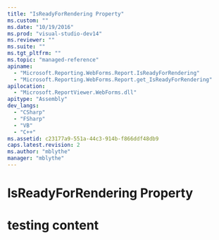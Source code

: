 ```yaml
---
title: "IsReadyForRendering Property"
ms.custom: ""
ms.date: "10/19/2016"
ms.prod: "visual-studio-dev14"
ms.reviewer: ""
ms.suite: ""
ms.tgt_pltfrm: ""
ms.topic: "managed-reference"
apiname: 
  - "Microsoft.Reporting.WebForms.Report.IsReadyForRendering"
  - "Microsoft.Reporting.WebForms.Report.get_IsReadyForRendering"
apilocation: 
  - "Microsoft.ReportViewer.WebForms.dll"
apitype: "Assembly"
dev_langs: 
  - "CSharp"
  - "FSharp"
  - "VB"
  - "C++"
ms.assetid: c23177a9-551a-44c3-914b-f866ddf48db9
caps.latest.revision: 2
ms.author: "mblythe"
manager: "mblythe"
---
```

# IsReadyForRendering Property
# testing content
